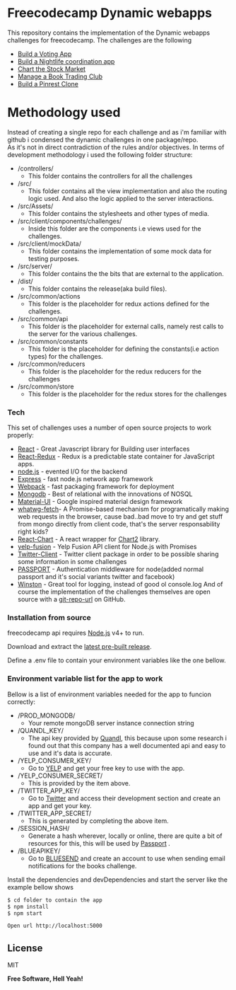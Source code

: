 # Freecodecamp Dynamic webapps



This repository contains the implementation of the Dynamic webapps challenges for freecodecamp.
The challenges are the following
  - [Build a Voting App]
  - [Build a Nightlife coordination app]
  - [Chart the Stock Market]
  - [Manage a Book Trading Club]
  - [Build a Pinrest Clone]

# Methodology used
Instead of creating a single repo for each challenge and as i'm familiar with github i condensed the dynamic  challenges in one package/repo.  
As it's not in direct contradiction of the rules and/or objectives.
In terms of development methodology i used the following folder structure:
  - /controllers/
    - This folder contains the controllers for all the challenges
  - /src/
    - This folder contains all the view implementation and also the routing logic used.
      And also the logic applied to the server interactions. 
  - /src/Assets/
    - This folder contains the stylesheets and other types of media.
  - /src/client/components/challenges/
    - Inside this folder are the components i.e views used for the challenges.
  - /src/client/mockData/
    - This folder contains the implementation of some mock data for testing purposes.
  - /src/server/
    - This folder contains the the bits that are external to the application.
  - /dist/
    - This folder contains the release(aka build files).
  - /src/common/actions
    - This folder is the placeholder for redux actions defined for the challenges.
  - /src/common/api
    - This folder is the placeholder for external calls, namely rest calls to the server for the various challenges.
 - /src/common/constants
    - This folder is the placeholder for defining the constants(i.e action types) for the challenges.
  - /src/common/reducers
    - This folder is the placeholder for the redux reducers for the challenges
  - /src/common/store
    - This folder is the placeholder for the redux stores for the challenges 
    
### Tech

This set of challenges uses a number of open source projects to work properly:
* [React] - Great Javascript library for Building user interfaces
* [React-Redux] - Redux is a predictable state container for JavaScript apps.
* [node.js] - evented I/O for the backend
* [Express] - fast node.js network app framework 
* [Webpack] - fast packaging framework for deployment
* [Mongodb] - Best of relational with the innovations of NOSQL
* [Material-UI] - Google inspired material design framework
* [whatwg-fetch]- A Promise-based mechanism for programatically making web requests in the browser, 
                    cause bad..bad move to try and get stuff from mongo directly from client code, that's the server responsability right kids?
* [React-Chart] - A react wrapper for [Chart2] library.
* [yelp-fusion] - Yelp Fusion API client for Node.js with Promises
* [Twitter-Client] - Twitter client package in order to be possible sharing some information in some challenges
* [PASSPORT] - Authentication middleware for node(added normal passport and it's social variants twitter and facebook)
* [Winston] - Great tool for logging, instead of good ol console.log
And of course the implementation of the challenges themselves are open source with a [git-repo-url]
 on GitHub.

### Installation from source

freecodecamp api  requires [Node.js](https://nodejs.org/) v4+ to run.

Download and extract the [latest pre-built release](https://github.com/jonniebigodes/freecodecampdynamicwebapps/releases).

Define a .env file to contain your environment variables like the one bellow.
### Environment variable list for the app to work

Bellow is a list of environment variables needed for the app to funcion correctly:
- /PROD_MONGODB/
    - Your remote mongoDB server instance connection string
- /QUANDL_KEY/
    - The api key provided by [Quandl], this because upon some research i found out that this company has a well documented api and easy to use and it's data is accurate. 
- /YELP_CONSUMER_KEY/
    - Go to [YELP] and get your free key to use with the app.
- /YELP_CONSUMER_SECRET/
    - This is provided by the item above.
- /TWITTER_APP_KEY/
    - Go to [Twitter] and access their development section and create an app and get your key.
- /TWITTER_APP_SECRET/
    - This is generated by completing the above item.
- /SESSION_HASH/
    - Generate a hash wherever, locally or online, there are quite a bit of resources for this, this will be used by [Passport] .
- /BLUEAPIKEY/
    - Go to [BLUESEND] and create an account to use when sending email notifications for the books challenge.

Install the dependencies and devDependencies and start the server like the example bellow shows
```sh
$ cd folder to contain the app
$ npm install 
$ npm start

Open url http://localhost:5000
```


License
----

MIT


**Free Software, Hell Yeah!**

[//]: # (These are reference links used in the body of this note and get stripped out when the markdown processor does its job. There is no need to format nicely because it shouldn't be seen. Thanks SO - http://stackoverflow.com/questions/4823468/store-comments-in-markdown-syntax)
   [Build a Nightlife coordination app]: <https://freecodecampdynprojects.herokuapp.com/nightlife>
   [Chart the Stock Market]: <https://freecodecampdynprojects.herokuapp.com/stocks>
   [Manage a Book Trading Club]:<https://freecodecampdynprojects.herokuapp.com/books>
   [Build a Voting App]:<https://freecodecampdynprojects.herokuapp.com/voting/>
   [Build a Pinrest Clone]:<https://freecodecampdynprojects.herokuapp.com/pinclone/>
   [React-Chart]: <https://github.com/gor181/react-chartjs-2>
   [React-Redux]: <https://github.com/reactjs/react-redux>
   [whatwg-fetch]: <https://github.com/github/fetch>
   [React-Bootstrap]: <https://react-bootstrap.github.io/>
   [git-repo-url]: <https://github.com/jonniebigodes/freecodecampdynamicwebapps.git>
   [node.js]: <http://nodejs.org>
   [express]: <http://expressjs.com>
   [React]: <https://facebook.github.io/react/>
   [Webpack]: <https://webpack.github.io/>
   [Mongodb]: <https://www.mongodb.com/>
   [Unirest]: <http://unirest.io/nodejs.html>
   [Async]: <https://github.com/caolan/async>
   [Chart2]: <http://www.chartjs.org/>
   [Material-UI]:<http://www.material-ui.com>
   [yelp-fusion]: <https://github.com/tonybadguy/yelp-fusion>
   [Quandl]:<https://www.quandl.com/>
   [YELP]:<https://www.yelp.com/developers>
   [Twitter]:<https://apps.twitter.com/>
   [BLUESEND]:<http://www.sendinblue.com>
   [Twitter-Client]:<https://www.npmjs.com/package/twitter>
   [PASSPORT]:<http://www.passportjs.org/>
   [Winston]:<https://github.com/winstonjs/winston>
   [PlGh]:  <https://github.com/jonniebigodes/freecodecampdynamicwebapps/tree/master/plugins/github/readme.md>